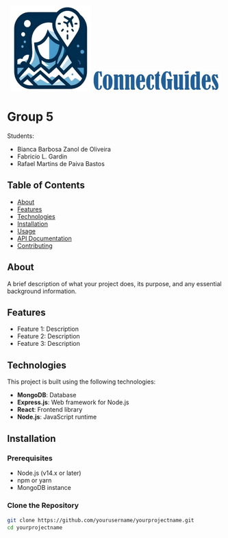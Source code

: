 <div style="text-align: center;">
  <img src="client/public/assets/logo.png" alt="App logo" height="200"/>
  <img src="client/public/assets/logoName.png" alt="App name" height="50"/>
</div>


# Group 5
Students:
- Bianca Barbosa Zanol de Oliveira
- Fabricio L. Gardin
- Rafael Martins de Paiva Bastos



## Table of Contents

- [About](#about)
- [Features](#features)
- [Technologies](#technologies)
- [Installation](#installation)
- [Usage](#usage)
- [API Documentation](#api-documentation)
- [Contributing](#contributing)

## About

A brief description of what your project does, its purpose, and any essential background information.

## Features

- Feature 1: Description
- Feature 2: Description
- Feature 3: Description

## Technologies

This project is built using the following technologies:

- **MongoDB**: Database
- **Express.js**: Web framework for Node.js
- **React**: Frontend library
- **Node.js**: JavaScript runtime

## Installation

### Prerequisites

- Node.js (v14.x or later)
- npm or yarn
- MongoDB instance

### Clone the Repository

```sh
git clone https://github.com/yourusername/yourprojectname.git
cd yourprojectname
